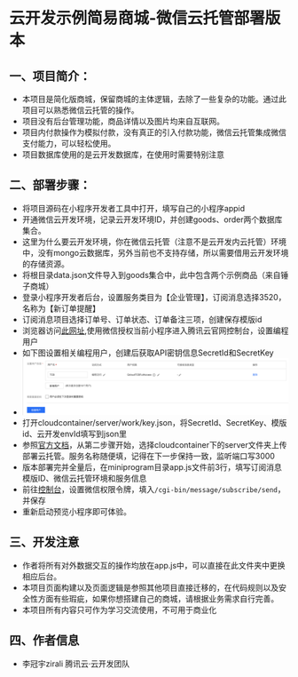 # 云开发示例简易商城-微信云托管部署版本

## 一、项目简介：
- 本项目是简化版商城，保留商城的主体逻辑，去除了一些复杂的功能。通过此项目可以熟悉微信云托管的操作。
- 项目没有后台管理功能，商品详情以及图片均来自互联网。
- 项目内付款操作为模拟付款，没有真正的引入付款功能，微信云托管集成微信支付能力，可以轻松使用。
- 项目数据库使用的是云开发数据库，在使用时需要特别注意

## 二、部署步骤：
- 将项目源码在小程序开发者工具中打开，填写自己的小程序appid
- 开通微信云开发环境，记录云开发环境ID，并创建goods、order两个数据库集合。
- 这里为什么要云开发环境，你在微信云托管（注意不是云开发内云托管）环境中，没有mongo云数据库，另外当前也不支持存储，所以需要借用云开发环境的存储资源。
- 将根目录data.json文件导入到goods集合中，此中包含两个示例商品（来自锤子商城）
- 登录小程序开发者后台，设置服务类目为【企业管理】，订阅消息选择3520，名称为【新订单提醒】
- 订阅消息项目选择订单号、订单状态、订单备注三项，创建保存模版id
- 浏览器访问[此网址](https://cloud.tencent.com/login/mp?s_url=https%3a%2f%2fconsole.cloud.tencent.com%2fcam%2fuser%2fcreate%3fsystemType%3dFastCreateV2),使用微信授权当前小程序进入腾讯云官网控制台，设置编程用户
- 如下图设置相关编程用户，创建后获取API密钥信息SecretId和SecretKey
- ![](set.png)
- 打开cloudcontainer/server/work/key.json，将SecretId、SecretKey、模版id、云开发envId填写到json里
- 参照[官方文档](https://developers.weixin.qq.com/miniprogram/dev/wxcloudrun/src/basic/guide.html)，从第二步骤开始，选择cloudcontainer下的server文件夹上传部署云托管。服务名称随便填，记得在下一步保持一致，监听端口写3000
- 版本部署完并全量后，在miniprogram目录app.js文件前3行，填写订阅消息模版ID、微信云托管环境和服务信息
- 前往[控制台](https://cloud.weixin.qq.com/cloudrun/openapi)，设置微信权限令牌，填入`/cgi-bin/message/subscribe/send`，并保存
- 重新启动预览小程序即可体验。

## 三、开发注意
- 作者将所有对外数据交互的操作均放在app.js中，可以直接在此文件夹中更换相应后台。
- 本项目页面构建以及页面逻辑是参照其他项目直接迁移的，在代码规则以及安全性方面有些瑕疵，如果你想搭建自己的商城，请根据业务需求自行完善。
- 本项目所有内容只可作为学习交流使用，不可用于商业化

## 四、作者信息
- 李冠宇zirali 腾讯云·云开发团队
